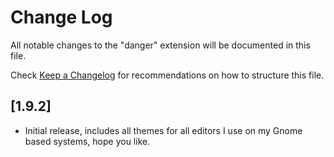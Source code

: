 # Change Log

All notable changes to the "danger" extension will be documented in this file.

Check [Keep a Changelog](http://keepachangelog.com/) for recommendations on how to structure this file.

## [1.9.2]

- Initial release, includes all themes for all editors I use on my Gnome based systems, hope you like.
